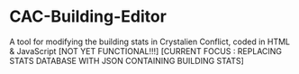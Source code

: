 # CAC-Building-Editor
A tool for modifying the building stats in Crystalien Conflict, coded in HTML &amp; JavaScript
[NOT YET FUNCTIONAL!!!]
[CURRENT FOCUS : REPLACING STATS DATABASE WITH JSON CONTAINING BUILDING STATS]
